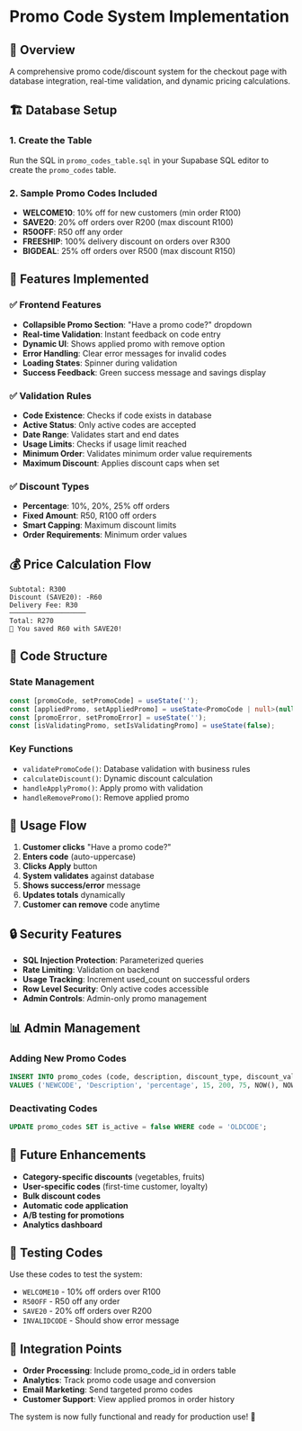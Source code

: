 # Promo Code System Implementation

## 🎯 Overview
A comprehensive promo code/discount system for the checkout page with database integration, real-time validation, and dynamic pricing calculations.

## 🏗️ Database Setup

### 1. Create the Table
Run the SQL in `promo_codes_table.sql` in your Supabase SQL editor to create the `promo_codes` table.

### 2. Sample Promo Codes Included
- **WELCOME10**: 10% off for new customers (min order R100)
- **SAVE20**: 20% off orders over R200 (max discount R100)
- **R50OFF**: R50 off any order
- **FREESHIP**: 100% delivery discount on orders over R300
- **BIGDEAL**: 25% off orders over R500 (max discount R150)

## 🎨 Features Implemented

### ✅ Frontend Features
- **Collapsible Promo Section**: "Have a promo code?" dropdown
- **Real-time Validation**: Instant feedback on code entry
- **Dynamic UI**: Shows applied promo with remove option
- **Error Handling**: Clear error messages for invalid codes
- **Loading States**: Spinner during validation
- **Success Feedback**: Green success message and savings display

### ✅ Validation Rules
- **Code Existence**: Checks if code exists in database
- **Active Status**: Only active codes are accepted
- **Date Range**: Validates start and end dates
- **Usage Limits**: Checks if usage limit reached
- **Minimum Order**: Validates minimum order value requirements
- **Maximum Discount**: Applies discount caps when set

### ✅ Discount Types
- **Percentage**: 10%, 20%, 25% off orders
- **Fixed Amount**: R50, R100 off orders
- **Smart Capping**: Maximum discount limits
- **Order Requirements**: Minimum order values

## 💰 Price Calculation Flow

```
Subtotal: R300
Discount (SAVE20): -R60
Delivery Fee: R30
───────────────────
Total: R270
🎉 You saved R60 with SAVE20!
```

## 🔧 Code Structure

### State Management
```typescript
const [promoCode, setPromoCode] = useState('');
const [appliedPromo, setAppliedPromo] = useState<PromoCode | null>(null);
const [promoError, setPromoError] = useState('');
const [isValidatingPromo, setIsValidatingPromo] = useState(false);
```

### Key Functions
- `validatePromoCode()`: Database validation with business rules
- `calculateDiscount()`: Dynamic discount calculation
- `handleApplyPromo()`: Apply promo with validation
- `handleRemovePromo()`: Remove applied promo

## 🎯 Usage Flow

1. **Customer clicks** "Have a promo code?"
2. **Enters code** (auto-uppercase)
3. **Clicks Apply** button
4. **System validates** against database
5. **Shows success/error** message
6. **Updates totals** dynamically
7. **Customer can remove** code anytime

## 🔒 Security Features

- **SQL Injection Protection**: Parameterized queries
- **Rate Limiting**: Validation on backend
- **Usage Tracking**: Increment used_count on successful orders
- **Row Level Security**: Only active codes accessible
- **Admin Controls**: Admin-only promo management

## 📊 Admin Management

### Adding New Promo Codes
```sql
INSERT INTO promo_codes (code, description, discount_type, discount_value, min_order_value, max_discount_cap, start_date, end_date, usage_limit) 
VALUES ('NEWCODE', 'Description', 'percentage', 15, 200, 75, NOW(), NOW() + INTERVAL '1 month', 500);
```

### Deactivating Codes
```sql
UPDATE promo_codes SET is_active = false WHERE code = 'OLDCODE';
```

## 🎁 Future Enhancements

- **Category-specific discounts** (vegetables, fruits)
- **User-specific codes** (first-time customer, loyalty)
- **Bulk discount codes**
- **Automatic code application**
- **A/B testing for promotions**
- **Analytics dashboard**

## 🧪 Testing Codes

Use these codes to test the system:
- `WELCOME10` - 10% off orders over R100
- `R50OFF` - R50 off any order
- `SAVE20` - 20% off orders over R200
- `INVALIDCODE` - Should show error message

## 🔗 Integration Points

- **Order Processing**: Include promo_code_id in orders table
- **Analytics**: Track promo code usage and conversion
- **Email Marketing**: Send targeted promo codes
- **Customer Support**: View applied promos in order history

The system is now fully functional and ready for production use! 🚀